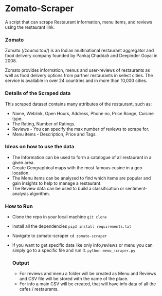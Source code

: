 # Zomato-Scraper
A script that can scrape Restaurant information, menu items, and reviews using the restaurant link.

### Zomato

Zomato (/zoʊmɑːtoʊ/) is an Indian multinational restaurant aggregator and food delivery company founded by Pankaj Chaddah and Deepinder Goyal in 2008.

Zomato provides information, menus and user-reviews of restaurants as well as food delivery options from partner restaurants in select cities. 
The service is available in over 24 countries and in more than 10,000 cities. 

### Details of the Scraped data
This scraped dataset contains many attributes of the restaurant, such as:

- Name, Weblink, Open Hours, Address, Phone no, Price Range, Cuisine type.
- The Rating, Number of Ratings.
- Reviews - You can specify the max number of reviews to scrape for.
- Menu items - Description, Price and Tags.

### Ideas on how to use the data

- The Information can be used to form a catalogue of all restaurant in a given area.
- Create Geographical maps with the most famous cusine in a geo-location.
- The Menu items can be analysed to find which items are popular and gain insights to help to manage a restaurant.
- The Review data can be used to build a classification or sentiment-analysis algorithm.

### How to Run

- Clone the repo in your local machine
    `git clone `
- Install all the dependencies
    `pip3 install requirements.txt`
- Navigate to zomato-scraper
    `cd zomato-scraper`
- If you want to get specific data like only info,reviews or menu you can simply go to a specific file and run it.
    `python menu_scraper.py`

    ### Output

    - For reviews and menu a folder will be created as Menu and Reviews and CSV file will be stored with the name
        of the place.
    - For info a main CSV will be created, that will have info data of all the cafes / restaurants.


